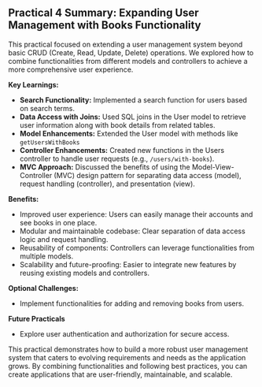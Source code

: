 ## Practical 4 Summary: Expanding User Management with Books Functionality

This practical focused on extending a user management system beyond basic CRUD (Create, Read, Update, Delete) operations. We explored how to combine functionalities from different models and controllers to achieve a more comprehensive user experience.

**Key Learnings:**

- **Search Functionality:** Implemented a search function for users based on search terms.
- **Data Access with Joins:** Used SQL joins in the User model to retrieve user information along with book details from related tables.
- **Model Enhancements:** Extended the User model with methods like `getUsersWithBooks`
- **Controller Enhancements:** Created new functions in the Users controller to handle user requests (e.g., `/users/with-books`).
- **MVC Approach:** Discussed the benefits of using the Model-View-Controller (MVC) design pattern for separating data access (model), request handling (controller), and presentation (view).

**Benefits:**

- Improved user experience: Users can easily manage their accounts and see books in one place.
- Modular and maintainable codebase: Clear separation of data access logic and request handling.
- Reusability of components: Controllers can leverage functionalities from multiple models.
- Scalability and future-proofing: Easier to integrate new features by reusing existing models and controllers.

**Optional Challenges:**

- Implement functionalities for adding and removing books from users.

**Future Practicals**

- Explore user authentication and authorization for secure access.

This practical demonstrates how to build a more robust user management system that caters to evolving requirements and needs as the application grows. By combining functionalities and following best practices, you can create applications that are user-friendly, maintainable, and scalable.
